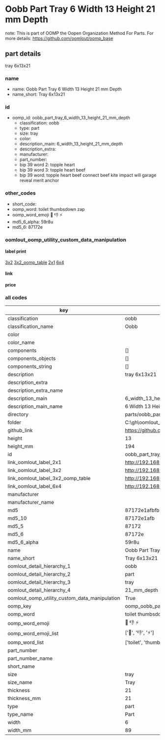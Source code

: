 # Oobb Part Tray 6 Width 13 Height 21 mm Depth  

note: This is part of OOMP the Oopen Organization Method For Parts. For more details: https://github.com/oomlout/oomp_base

##  part details
  



tray 6x13x21



### name
* name: Oobb Part Tray 6 Width 13 Height 21 mm Depth
* name_short: Tray 6x13x21 
### id
* oomp_id: oobb_part_tray_6_width_13_height_21_mm_depth
  * classification: oobb
  * type: part
  * size: tray
  * color: 
  * description_main: 6_width_13_height_21_mm_depth
  * description_extra: 
  * manufacturer: 
  * part_number: 
  * bip 39 word 2: topple heart
  * bip 39 word 3: topple heart beef
  * bip 39 word: topple heart beef connect beef kite impact will garage reveal merit anchor

### other_codes
* short_code: 
* oomp_word: toilet thumbsdown zap
* oomp_word_emoji :toilet: :thumbsdown: :zap:
* md5_6_alpha: 59r8u
* md5_6: 87172e






### oomlout_oomp_utility_custom_data_manipulation
#### label print
[3x2](http://192.168.1.245:1112/?label=oomp%2059r8u)
[3x2_oomp_table](http://192.168.1.108:1112/?label=oomp%2059r8u)
[2x1](http://192.168.1.242:1112/?label=oomp%2059r8u)
[6x4](http://192.168.1.55:1112/?label=oomp%2059r8u)    

#### link

                              

#### price







### all codes 
| key | value |  
| --- | --- |  
| classification | oobb |  
| classification_name | Oobb |  
| color |  |  
| color_name |  |  
| components | [] |  
| components_objects | [] |  
| components_string | [] |  
| description | tray 6x13x21 |  
| description_extra |  |  
| description_extra_name |  |  
| description_main | 6_width_13_height_21_mm_depth |  
| description_main_name | 6 Width 13 Height 21 mm Depth |  
| directory | parts/oobb_part_tray_6_width_13_height_21_mm_depth |  
| folder | C:\gh\oomlout_oobb_version_4_generated_parts\parts\oobb_part_tray_6_width_13_height_21_mm_depth |  
| github_link | https://github.com/oomlout/oomlout_oomp_part_src/tree/main/parts/oobb_part_tray_6_width_13_height_21_mm_depth |  
| height | 13 |  
| height_mm | 194 |  
| id | oobb_part_tray_6_width_13_height_21_mm_depth |  
| link_oomlout_label_2x1 | http://192.168.1.242:1112/?label=oomp%2059r8u |  
| link_oomlout_label_3x2 | http://192.168.1.245:1112/?label=oomp%2059r8u |  
| link_oomlout_label_3x2_oomp_table | http://192.168.1.108:1112/?label=oomp%2059r8u |  
| link_oomlout_label_6x4 | http://192.168.1.55:1112/?label=oomp%2059r8u |  
| manufacturer |  |  
| manufacturer_name |  |  
| md5 | 87172e1afbfb2e39ec8a02f2281a9729 |  
| md5_10 | 87172e1afb |  
| md5_5 | 87172 |  
| md5_6 | 87172e |  
| md5_6_alpha | 59r8u |  
| name | Oobb Part Tray 6 Width 13 Height 21 mm Depth |  
| name_short | Tray 6x13x21  |  
| oomlout_detail_hierarchy_1 | oobb |  
| oomlout_detail_hierarchy_2 | part |  
| oomlout_detail_hierarchy_3 | tray |  
| oomlout_detail_hierarchy_4 | 21_mm_depth |  
| oomlout_oomp_utility_custom_data_manipulation | True |  
| oomp_key | oomp_oobb_part_tray_6_width_13_height_21_mm_depth |  
| oomp_word | toilet thumbsdown zap |  
| oomp_word_emoji | :toilet: :thumbsdown: :zap: |  
| oomp_word_emoji_list | [':toilet:', ':thumbsdown:', ':zap:'] |  
| oomp_word_list | ['toilet', 'thumbsdown', 'zap'] |  
| part_number |  |  
| part_number_name |  |  
| short_name |  |  
| size | tray |  
| size_name | Tray |  
| thickness | 21 |  
| thickness_mm | 21 |  
| type | part |  
| type_name | Part |  
| width | 6 |  
| width_mm | 89 |  
